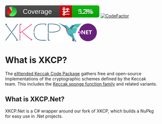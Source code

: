 ![coverage badge](https://raw.githubusercontent.com/StirlingLabs/XKCP.NET/coverage/coverage/badge_combined.svg)
[![CodeFactor](https://www.codefactor.io/repository/github/stirlinglabs/xkcp.net/badge?s=8bddb54013ecc622805241b6565eae25fb07ef5c)](https://www.codefactor.io/repository/github/stirlinglabs/xkcp.net)

<img src="https://github.com/StirlingLabs/XKCP.NET/raw/master/docs/XKCP-Anna-banner-dotnet.svg" width="60%" />

# What is XKCP?

The [eXtended Keccak Code Package](https://github.com/StirlingLabs/XKCP) gathers free and open-source implementations of the cryptographic schemes defined by the Keccak team.
This includes the [Keccak sponge function family](https://keccak.team/keccak.html) and related variants.

## What is XKCP.Net?

XKCP.Net is a C# wrapper around our fork of XKCP, which builds a NuPkg for easy use in .Net projects.
